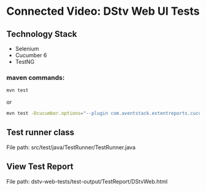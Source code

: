 # Connected Video: DStv Web UI Tests

## Technology Stack

- Selenium
- Cucumber 6
- TestNG

### maven commands:

```bash
mvn test
```
or 

```bash
mvn test -Dcucumber.options="--plugin com.aventstack.extentreports.cucumber.adapter.ExtentCucumberAdapter:" -Dcucumber.options="--tags @RegressionTest"
```

## Test runner class
File path: src/test/java/TestRunner/TestRunner.java

## View Test Report
File path: dstv-web-tests/test-output/TestReport/DStvWeb.html